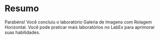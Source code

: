 # Resumo

Parabéns! Você concluiu o laboratório Galeria de Imagens com Rolagem Horizontal. Você pode praticar mais laboratórios no LabEx para aprimorar suas habilidades.

